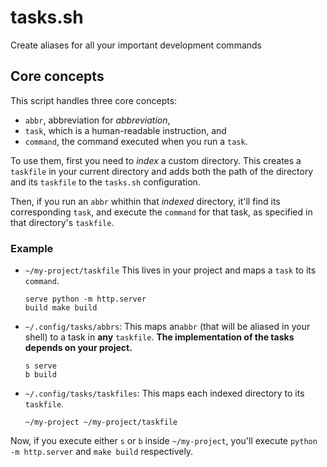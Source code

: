 # tasks.sh

Create aliases for all your important development commands

## Core concepts

This script handles three core concepts:

- `abbr`, abbreviation for _abbreviation_,
- `task`, which is a human-readable instruction, and
- `command`, the command executed when you run a `task`.

To use them, first you need to _index_ a custom directory. This creates a
`taskfile` in your current directory and adds both the path of the directory and
its `taskfile` to the `tasks.sh` configuration.

Then, if you run an `abbr` whithin that _indexed_ directory, it'll find its
corresponding `task`, and execute the `command` for that task, as specified in
that directory's `taskfile`.

### Example

- `~/my-project/taskfile` This lives in your project and maps a `task` to its
  `command`.

  ```
  serve python -m http.server
  build make build
  ```

- `~/.config/tasks/abbrs`: This maps an`abbr` (that will be aliased in your
  shell) to a task in **any** `taskfile`. **The implementation of the tasks
  depends on your project.**

  ```
  s serve
  b build
  ```

- `~/.config/tasks/taskfiles`: This maps each indexed directory to its
  `taskfile`.

  ```
  ~/my-project ~/my-project/taskfile
  ```

Now, if you execute either `s` or `b` inside `~/my-project`, you'll execute
`python -m http.server` and `make build` respectively.
